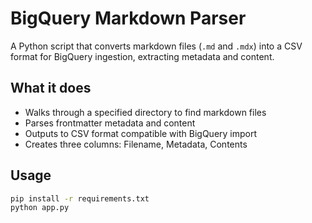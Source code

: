 # BigQuery Markdown Parser

A Python script that converts markdown files (`.md` and `.mdx`) into a CSV format for BigQuery ingestion, extracting metadata and content.

## What it does

- Walks through a specified directory to find markdown files
- Parses frontmatter metadata and content
- Outputs to CSV format compatible with BigQuery import
- Creates three columns: Filename, Metadata, Contents

## Usage

```bash
pip install -r requirements.txt
python app.py
```
